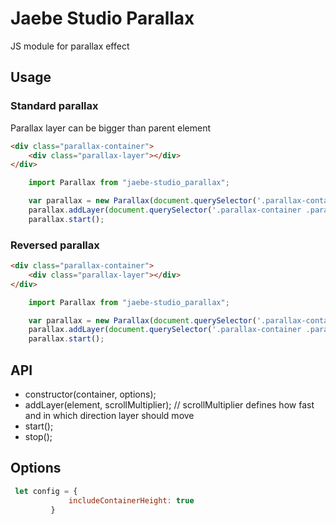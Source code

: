 # Jaebe Studio Parallax
JS module for parallax effect

## Usage
### Standard parallax
Parallax layer can be bigger than parent element

```html
<div class="parallax-container">
    <div class="parallax-layer"></div>
</div>
```

```javascript
    import Parallax from "jaebe-studio_parallax";

    var parallax = new Parallax(document.querySelector('.parallax-container'), {includeContainerHeight: true});
    parallax.addLayer(document.querySelector('.parallax-container .parallax-layer'), 1);
    parallax.start();
```

### Reversed parallax

```html
<div class="parallax-container">
    <div class="parallax-layer"></div>
</div>
```

```javascript
    import Parallax from "jaebe-studio_parallax";

    var parallax = new Parallax(document.querySelector('.parallax-container'), {includeContainerHeight: false});
    parallax.addLayer(document.querySelector('.parallax-container .parallax-layer'), -1);
    parallax.start();
```

## API

- constructor(container, options);
- addLayer(element, scrollMultiplier); // scrollMultiplier defines how fast and in which direction layer should move 
- start();
- stop();

## Options
```javascript
 let config = {
             includeContainerHeight: true
         }
```

